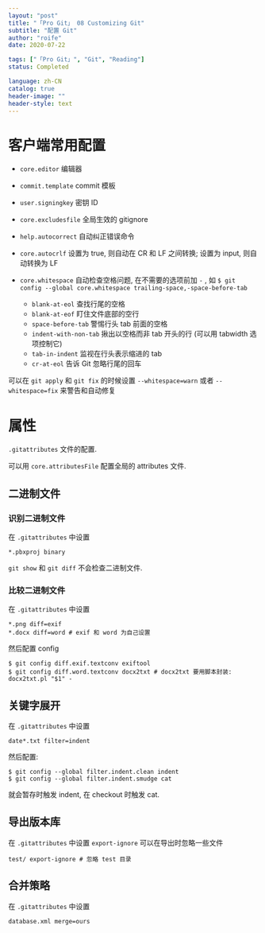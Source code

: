 ```yaml
---
layout: "post"
title: "「Pro Git」 08 Customizing Git"
subtitle: "配置 Git"
author: "roife"
date: 2020-07-22

tags: ["「Pro Git」", "Git", "Reading"]
status: Completed

language: zh-CN
catalog: true
header-image: ""
header-style: text
---
```


# 客户端常用配置

- `core.editor`
    编辑器

- `commit.template`
    commit 模板

- `user.signingkey`
    密钥 ID

- `core.excludesfile`
    全局生效的 gitignore

- `help.autocorrect`
    自动纠正错误命令

- `core.autocrlf`
    设置为 true, 则自动在 CR 和 LF 之间转换; 设置为 input, 则自动转换为 LF

- `core.whitespace`
    自动检查空格问题, 在不需要的选项前加 `-` , 如 `$ git config --global core.whitespace trailing-space,-space-before-tab`

  - `blank-at-eol`
        查找行尾的空格
  - `blank-at-eof`
        盯住文件底部的空行
  - `space-before-tab`
        警惕行头 tab 前面的空格
  - `indent-with-non-tab`
        揪出以空格而非 tab 开头的行 (可以用 tabwidth 选项控制它)
  - `tab-in-indent`
        监视在行头表示缩进的 tab
  - `cr-at-eol`
        告诉 Git 忽略行尾的回车

可以在 `git apply` 和 `git fix` 的时候设置 `--whitespace=warn` 或者
`--whitespace=fix` 来警告和自动修复

# 属性

`.gitattributes` 文件的配置.

可以用 `core.attributesFile` 配置全局的 attributes 文件.

## 二进制文件

### 识别二进制文件

在 `.gitattributes` 中设置

``` gitattributes
*.pbxproj binary
```

`git show` 和 `git diff` 不会检查二进制文件.

### 比较二进制文件

在 `.gitattributes` 中设置

``` gitattributes
*.png diff=exif
*.docx diff=word # exif 和 word 为自己设置
```

然后配置 config

``` shell
$ git config diff.exif.textconv exiftool
$ git config diff.word.textconv docx2txt # docx2txt 要用脚本封装: docx2txt.pl "$1" -
```

## 关键字展开

在 `.gitattributes` 中设置

``` gitattributes
date*.txt filter=indent
```

然后配置:

``` shell
$ git config --global filter.indent.clean indent
$ git config --global filter.indent.smudge cat
```

就会暂存时触发 indent, 在 checkout 时触发 cat.

## 导出版本库

在 `.gitattributes` 中设置 `export-ignore` 可以在导出时忽略一些文件

``` gitattributes
test/ export-ignore # 忽略 test 目录
```

## 合并策略

在 `.gitattributes` 中设置

``` gitattributes
database.xml merge=ours
```
